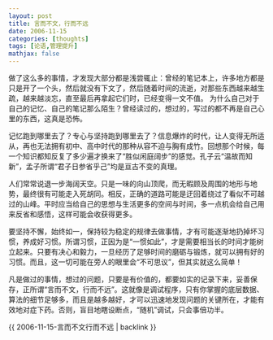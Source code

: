 ```yaml
---
layout: post
title: 言而不文，行而不远
date: 2006-11-15
categories: [thoughts]
tags: [论语,管理提升]
mathjax: false
---
```


做了这么多的事情，才发现大部分都是浅尝辄止：曾经的笔记本上，许多地方都是只是开了一个头，然后就没有下文了，然后随着时间的流逝，对那些东西越来越生疏，越来越淡忘，直至最后再拿起它们时，已经变得一文不值。 为什么自己对于自己的记忆、自己的笔记那么陌生？曾经读过的，想过的，写过的都不再是自己心里的东西，这真是恐怖。

记忆跑到哪里去了？专心与坚持跑到哪里去了？信息爆炸的时代，让人变得无所适从，再也无法拥有初中、高中时代的那种从容不迫与胸有成竹。回想那个时候，每一个知识都知反复了多少遍才换来了“胜似闲庭阔步”的感觉。孔子云“温故而知新”，孟子所谓“君子日参省乎己”均是亘古不变的真理。
    
人们常常说退一步海阔天空。只是一味的向山顶爬，而无暇顾及周围的地形与地势，最终很有可能走入死胡同。相反，正确的道路可能是迂回着绕过了看似不可越过的山峰。平时应当给自己的思想与生活更多的空间与时间，多一点机会给自己用来反省和感悟，这样可能会收获得更多。
    
要坚持不懈，始终如一，保持较为稳定的规律去做事情，才有可能逐渐地扔掉坏习惯，养成好习惯。所谓习惯，正因为是“一惯如此”，才是需要相当长的时间才能树立起来。只要有决心和毅力，一旦经历了足够时间的磨砺与锻炼，就可以拥有好的习惯。而且，这一切可能在旁人的眼里会“不可思议”，但其实就这么简单！
    
凡是做过的事情，想过的问题，只要是有价值的，都要如实的记录下来，妥善保存，正所谓“言而不文，行而不远”。这就像是调试程序，只有你掌握的底层数据、算法的细节足够多，而且是越多越好，才可以迅速地发现问题的关键所在，才能有效地对症下药。否则，盲目地瞎设断点，“随机”调试，只会事倍功半。

{{ 2006-11-15-言而不文行而不远 | backlink }}
